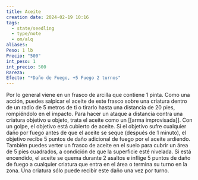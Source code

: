 ```yaml
---
title: Aceite
creation date: 2024-02-19 10:16
tags:
  - state/seedling
  - type/note
  - om/alq
aliases: 
Peso: 1 lb
Precio: "500"
int_peso: 1
int_precio: 500
Rareza: 
Efecto: "*Daño de Fuego, +5 Fuego 2 turnos"
---
```

Por lo general viene en un frasco de arcilla que contiene 1 pinta. Como una acción, puedes salpicar el aceite de este frasco sobre una criatura dentro de un radio de 5 metros de ti o tirarlo hasta una distancia de 20 pies, rompiéndolo en el impacto. 
Para hacer un ataque a distancia contra una criatura objetivo u objeto, trata el aceite como un [[arma improvisada]]. 
Con un golpe, el objetivo está cubierto de aceite. Si el objetivo sufre cualquier daño por fuego antes de que el aceite se seque (después de 1 minuto), el objetivo recibe 5 puntos de daño adicional de fuego por el aceite ardiendo. 
También puedes verter un frasco de aceite en el suelo para cubrir un área de 5 pies cuadrados, a condición de que la superficie esté nivelada. Si está encendido, el aceite se quema durante 2 asaltos e inflige 5 puntos de daño de fuego a cualquier criatura que entra en el área o termina su turno en la zona. 
Una criatura sólo puede recibir este daño una vez por turno.

